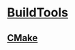 <link rel="stylesheet" href="https://zhmhbest.gitee.io/hellomathematics/style/index.css">
<script src="https://zhmhbest.gitee.io/hellomathematics/style/index.js"></script>

# [BuildTools](https://github.com/zhmhbest/HelloBuildTools)

## [CMake](./cmake/index.html)
